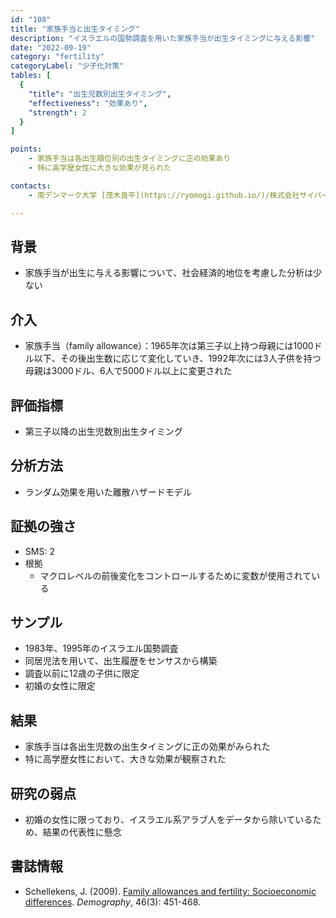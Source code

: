 ```yaml
---
id: "108"
title: "家族手当と出生タイミング"
description: "イスラエルの国勢調査を用いた家族手当が出生タイミングに与える影響"
date: "2022-09-19"
category: "fertility"
categoryLabel: "少子化対策"
tables: [
  {
    "title": "出生児数別出生タイミング",
    "effectiveness": "効果あり",
    "strength": 2
  }
]

points:
    - 家族手当は各出生順位別の出生タイミングに正の効果あり
    - 特に高学歴女性に大きな効果が見られた

contacts:
    - 南デンマーク大学 [茂木良平](https://ryomogi.github.io/)/株式会社サイバーエージェント経済学社会実装チーム

---
```


## 背景
- 家族手当が出生に与える影響について、社会経済的地位を考慮した分析は少ない

## 介入
- 家族手当（family allowance）：1965年次は第三子以上持つ母親には1000ドル以下、その後出生数に応じて変化していき、1992年次には3人子供を持つ母親は3000ドル、6人で5000ドル以上に変更された

## 評価指標
- 第三子以降の出生児数別出生タイミング

## 分析方法
- ランダム効果を用いた離散ハザードモデル

## 証拠の強さ
- SMS: 2
- 根拠 
    - マクロレベルの前後変化をコントロールするために変数が使用されている

## サンプル
- 1983年、1995年のイスラエル国勢調査
- 同居児法を用いて、出生履歴をセンサスから構築
- 調査以前に12歳の子供に限定
- 初婚の女性に限定

## 結果
- 家族手当は各出生児数の出生タイミングに正の効果がみられた
- 特に高学歴女性において、大きな効果が観察された

## 研究の弱点
- 初婚の女性に限っており、イスラエル系アラブ人をデータから除いているため、結果の代表性に懸念

## 書誌情報
- Schellekens, J. (2009). [Family allowances and fertility: Socioeconomic differences](https://link.springer.com/article/10.1353/dem.0.0067). *Demography*, 46(3): 451-468.